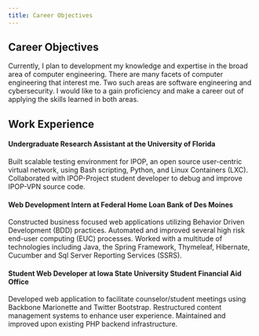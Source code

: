 ```yaml
---
title: Career Objectives
---
```

## Career Objectives
Currently, I plan to development my knowledge and expertise in the broad area of computer engineering. There are many facets of computer engineering that interest me. Two such areas are software engineering and cybersecurity. I would like to a gain proficiency and make a career out of applying the skills learned in both areas.
## Work Experience
#### Undergraduate Research Assistant at the University of Florida
Built scalable testing environment for IPOP, an open source user-centric virtual network, using Bash scripting, Python, and Linux Containers (LXC). Collaborated with IPOP-Project student developer to debug and improve IPOP-VPN source code.
#### Web Development Intern at Federal Home Loan Bank of Des Moines
Constructed business focused web applications utilizing Behavior Driven Development (BDD) practices. Automated and improved several high risk end-user computing (EUC) processes. Worked with a multitude of technologies including Java, the Spring Framework, Thymeleaf, Hibernate, Cucumber and Sql Server Reporting Services (SSRS).
#### Student Web Developer at Iowa State University Student Financial Aid Office
Developed web application to facilitate counselor/student meetings using Backbone Marionette and Twitter Bootstrap. Restructured content management systems to enhance user experience. Maintained and improved upon existing PHP backend infrastructure.
